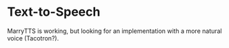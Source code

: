 # Text-to-Speech

MarryTTS is working, but looking for an implementation with a more natural voice (Tacotron?).

